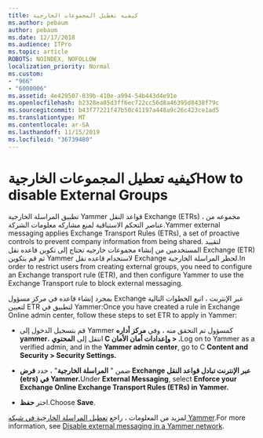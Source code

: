 ```yaml
---
title: كيفيه تعطيل المجموعات الخارجية
ms.author: pebaum
author: pebaum
ms.date: 12/17/2018
ms.audience: ITPro
ms.topic: article
ROBOTS: NOINDEX, NOFOLLOW
localization_priority: Normal
ms.custom:
- "966"
- "6000006"
ms.assetid: 4e429507-039b-410e-a994-54b443d4e91e
ms.openlocfilehash: b2328ea85d3ff6ec722cc56d8a46395d8438f79c
ms.sourcegitcommit: b43f77221f47b50c41197a448a9c26c423ce1ad5
ms.translationtype: MT
ms.contentlocale: ar-SA
ms.lasthandoff: 11/15/2019
ms.locfileid: "36739480"
---
```

# <a name="how-to-disable-external-groups"></a><span data-ttu-id="053e7-102">كيفيه تعطيل المجموعات الخارجية</span><span class="sxs-lookup"><span data-stu-id="053e7-102">How to disable External Groups</span></span>

<span data-ttu-id="053e7-103">تطبيق المراسلة الخارجية Yammer قواعد النقل Exchange (ETRs) ، مجموعه من عناصر التحكم الاستباقية لمنع مشاركه معلومات الشركة.</span><span class="sxs-lookup"><span data-stu-id="053e7-103">Yammer external messaging applies Exchange Transport Rules (ETRs), a set of proactive controls to prevent company information from being shared.</span></span> <span data-ttu-id="053e7-104">لتقييد المستخدمين من إنشاء مجموعات خارجيه تحتاج إلى تكوين قاعده نقل Exchange (ETR) ثم قم بتكوين Yammer لاستخدام قاعده نقل Exchange لحظر المراسلة الخارجية.</span><span class="sxs-lookup"><span data-stu-id="053e7-104">In order to restrict users from creating external groups, you need to configure an Exchange transport rule (ETR), and then configure Yammer to use the Exchange Transport rule to block external messaging.</span></span>
  
<span data-ttu-id="053e7-105">بمجرد إنشاء قاعده في مركز مسؤول Exchange عبر الإنترنت ، اتبع الخطوات التالية لتعيين ETR لتطبيق في Yammer:</span><span class="sxs-lookup"><span data-stu-id="053e7-105">Once you have created a rule in Exchange Online admin center, follow these steps to set ETR to apply in Yammer:</span></span>
  
- <span data-ttu-id="053e7-106">قم بتسجيل الدخول إلى Yammer كمسؤول تم التحقق منه ، وفي **مركز أداره yammer**، انتقل إلى **المحتوي C وإعدادات أمان الأمان \> .**</span><span class="sxs-lookup"><span data-stu-id="053e7-106">Log on to Yammer as a verified admin, and in the **Yammer admin center**, go to C **Content and Security \> Security Settings.**</span></span>

- <span data-ttu-id="053e7-107">ضمن " **المراسلة الخارجية**" ، حدد **فرض Exchange عبر الإنترنت تبادل قواعد النقل (etrs) في Yammer.**</span><span class="sxs-lookup"><span data-stu-id="053e7-107">Under **External Messaging**, select **Enforce your Exchange Online Exchange Transport Rules (ETRs) in Yammer.**</span></span>

- <span data-ttu-id="053e7-108">اختر **حفظ**.</span><span class="sxs-lookup"><span data-stu-id="053e7-108">Choose **Save**.</span></span>

<span data-ttu-id="053e7-109">لمزيد من المعلومات ، راجع [تعطيل المراسلة الخارجية في شبكه Yammer](https://docs.microsoft.com/yammer/work-with-external-users/disable-external-messaging).</span><span class="sxs-lookup"><span data-stu-id="053e7-109">For more information, see [Disable external messaging in a Yammer network](https://docs.microsoft.com/yammer/work-with-external-users/disable-external-messaging).</span></span>
  